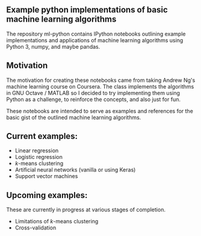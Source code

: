 ## Example python implementations of basic machine learning algorithms

The repository ml-python contains IPython notebooks outlining example implementations and 
applications of machine learning algorithms using Python 3, numpy, and maybe pandas.

## Motivation

The motivation for creating these notebooks came from taking Andrew Ng's machine
learning course on Coursera. The class implements the algorithms in GNU Octave / 
MATLAB so I decided to try implementing them using Python as a challenge, to 
reinforce the concepts, and also just for fun.

These notebooks are intended to serve as examples and references for the
basic gist of the outlined machine learning algorithms.

## Current examples:

* Linear regression
* Logistic regression
* *k*-means clustering
* Artificial neural networks (vanilla or using Keras)
* Support vector machines

## Upcoming examples:

These are currently in progress at various stages of completion.

* Limitations of *k*-means clustering
* Cross-validation
